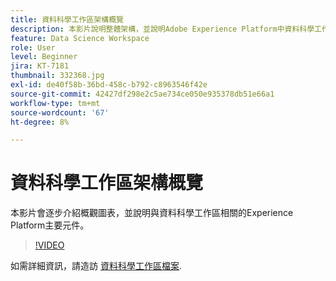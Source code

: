 ```yaml
---
title: 資料科學工作區架構概覽
description: 本影片說明整體架構，並說明Adobe Experience Platform中資料科學工作區的主要元件。
feature: Data Science Workspace
role: User
level: Beginner
jira: KT-7181
thumbnail: 332368.jpg
exl-id: de40f58b-36bd-458c-b792-c8963546f42e
source-git-commit: 42427df298e2c5ae734ce050e935378db51e66a1
workflow-type: tm+mt
source-wordcount: '67'
ht-degree: 8%

---
```


# 資料科學工作區架構概覽

本影片會逐步介紹概觀圖表，並說明與資料科學工作區相關的Experience Platform主要元件。

>[!VIDEO](https://video.tv.adobe.com/v/332368)

如需詳細資訊，請造訪 [資料科學工作區檔案](https://experienceleague.adobe.com/docs/experience-platform/data-science-workspace/home.html?lang=zh-Hant).
